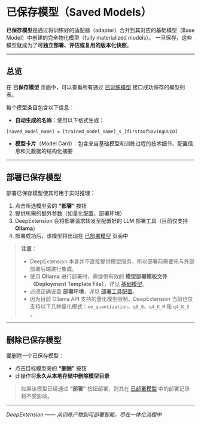 
# 已保存模型（Saved Models）

**已保存模型**是通过将训练好的适配器（adapter）合并到其对应的基础模型（Base Model）中创建的完全物化模型（fully materialized models）。
一旦保存，这些模型就成为了**可独立部署、评估或复用的版本化快照**。

---

## 总览

在 **已保存模型** 页面中，可以查看所有通过 [已训练模型](trained-models.zh.md) 接口成功保存的模型列表。

每个模型条目包含以下信息：

- **自动生成的名称**：使用以下格式生成：

```
[saved_model_name] = [trained_model_name]_s_[first4ofSavingUUID]
```

- **模型卡片**（Model Card）：包含来自基础模型和训练过程的技术细节、配置信息和元数据的结构化摘要

---

## 部署已保存模型

部署已保存模型使其可用于实时推理：

1. 点击所选模型旁的 **“部署”** 按钮
2. 提供所需的额外参数（如量化配置、部署环境）
3. DeepExtension 会将部署请求转发至配置好的 LLM 部署工具（目前仅支持 **Ollama**）
4. 部署成功后，该模型将出现在 [已部署模型](deployed-models.zh.md) 页面中

> **注意：**
>
> - DeepExtension 本身并不直接提供模型服务，所以部署前需要先与外部部署后端进行集成。
> - 使用 **Ollama** 进行部署时，需提供有效的 **模型部署模板文件（Deployment Template File）**，详见 [基础模型](base-models.zh.md)。
> - 必须正确设置 **部署环境**，详见 [部署工具配置](deployment-tool-configuration.zh.md)。
> - 因为目前 Ollama API 支持的量化模型限制，DeepExtension 当前也仅支持以下几种量化模式：`no_quantization`、`q8_0`、`q4_K_M` 和 `q4_K_S` 。

---

## 删除已保存模型

要删除一个已保存模型：

- 点击目标模型旁的 **“删除”** 按钮
- 此操作将**永久从本地存储中删除模型目录**

> 如果该模型已经通过 **“部署”** 按钮部署，则其在 [已部署模型](deployed-models.zh.md) 中的部署记录将不受影响。

---

*DeepExtension —— 从训练产物到可部署智能，尽在一体化流程中*

